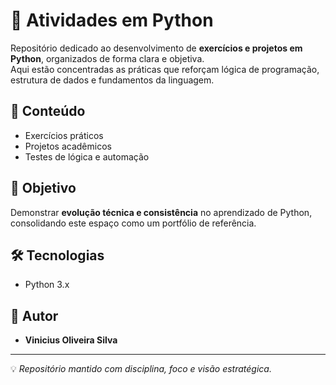 # 🐍 Atividades em Python

Repositório dedicado ao desenvolvimento de **exercícios e projetos em Python**, organizados de forma clara e objetiva.  
Aqui estão concentradas as práticas que reforçam lógica de programação, estrutura de dados e fundamentos da linguagem.

## 📌 Conteúdo
- Exercícios práticos
- Projetos acadêmicos
- Testes de lógica e automação

## 🚀 Objetivo
Demonstrar **evolução técnica e consistência** no aprendizado de Python, consolidando este espaço como um portfólio de referência.

## 🛠️ Tecnologias
- Python 3.x  

## 👤 Autor
- **Vinicius Oliveira Silva**  

---
💡 *Repositório mantido com disciplina, foco e visão estratégica.*

